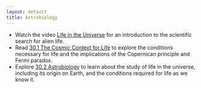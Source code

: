 ```yaml
---
layout: default
title: Astrobiology
---
```


- Watch the video [Life in the Universe](https://youtu.be/pKjdg_XA8YM?si=EQcZCCFZya3lRbMM) for an introduction to the scientific search for alien life. 
- Read [30.1 The Cosmic Context for Life](https://openstax.org/books/astronomy-2e/pages/30-1-the-cosmic-context-for-life) to explore the conditions necessary for life and the implications of the Copernican principle and Fermi paradox.
- Explore [30.2 Astrobiology](https://openstax.org/books/astronomy-2e/pages/30-2-astrobiology) to learn about the study of life in the universe, including its origin on Earth, and the conditions required for life as we know it.
